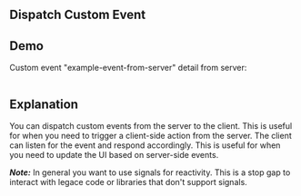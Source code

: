 ## Dispatch Custom Event

## Demo

<div data-on-load="@get('/examples/dispatch_custom_event/events')">
    <div>Custom event "example-event-from-server" detail from server:</div>
    <pre class="mockup-code" id="container"></pre>
</div>


## Explanation

You can dispatch custom events from the server to the client. This is useful for when you need to trigger a client-side
action from the server. The client can listen for the event and respond accordingly. This is useful for when you need to
update the UI based on server-side events.

***Note:*** In general you want to use signals for reactivity. This is a stop gap to interact with legace code or
libraries that don't support signals.